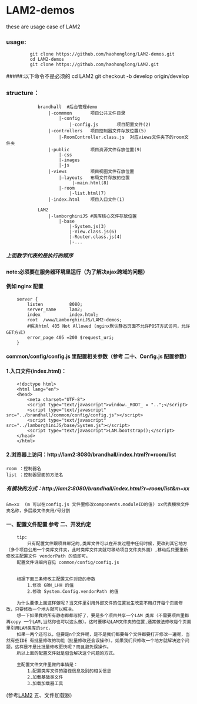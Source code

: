 # LAM2-demos
these are usage case of LAM2

### usage:
             git clone https://github.com/haohonglong/LAM2-demos.git
             cd LAM2-demos
             git clone https://github.com/haohonglong/LAM2.git
#####:以下命令不是必须的
             cd LAM2
             git checkout -b develop origin/develop

### structure：
                brandhall  #后台管理demo
                    |-commmon       项目公共文件目录
                        |-config       
                            |-config.js       项目配置文件(2)
                    |-controllers   项目控制器文件存放位置(5)
                        |-RoomController.class.js  对应views文件夹下的room文件夹
                    |-public        项目资源文件存放位置(9)
                        |-css
                        |-images
                        |-js
                    |-views         项目视图文件存放位置
                        |—layouts   布局文件存放的位置
                             |-main.html(8)
                        |-room
                            |-list.html(7)
                    |-index.html    项目入口文件(1)
                
                LAM2
                    |-lamborghiniJS #类库核心文件存放位置
                        |-base
                            |-System.js(3)
                            |-View.class.js(6)
                            |-Router.class.js(4)
                            |-...
   ##### 上面数字代表的是执行的顺序
	
	
 
 

#### note:必须要在服务器环境里运行（为了解决ajax跨域的问题）                  
        
#### 例如 nginx 配置
        server {
            listen          8080;
            server_name     lam2;
            index           index.html;
            root  /www/LamborghiniJS/LAM2-demos;
            #解决html 405 Not Allowed (nginx默认静态页面不允许POST方式访问，允许GET方式)
            error_page 405 =200 $request_uri;
        }

		
#### common/config/config.js 里配置相关参数（参考 二十、Config.js 配置参数）		

#### 1.入口文件(index.html)：
        <!doctype html>
        <html lang="en">
        <head>
            <meta charset="UTF-8">
            <script type="text/javascript">window._ROOT_ = "..";</script>
            <script type="text/javascript" src="../brandhall/common/config/config.js"></script>
            <script type="text/javascript" src="../lamborghiniJS/base/System.js"></script>
            <script type="text/javascript">LAM.bootstrap();</script>
        </head>
        </html>

#### 2.浏览器上访问：http://lam2:8080/brandhall/index.html?r=room/list
    room ：控制器名
    list ：控制器里面的方法名
##### 有模块的方式：http://lam2:8080/brandhall/index.html?r=room/list&m=xx
    &m=xx  (m 可以在config.js 文件里修改components.moduleID的值) xx代表模块文件夹名称，多层级文件夹用/号分割


#### 一、配置文件配置 参考 二、开发约定
		tip:
			只有配置文件跟项目绑定的,类库文件可以在开发过程中任何时候，更改到其它地方（多个项目公用一个类库文件夹，此时类库文件夹就可移动项目文件夹外面）,移动后只要重新修改主配置文件 vendorPath 的值即可。
	    配置文件详细内容见 common/config/config.js
		
		
        根据下面三条修改主配置文件对应的参数
			1.修改 GRN_LHH 的值
			2.修改 System.Config.vendorPath 的值
		
		为什么要像上面这样做呢？当文件里引用外部文件的位置发生改变不用打开每个页面修改，只要修改一个地方就可以解决。
		想一下如果我的所有静态都都写好了，要是多个项目共享一个LAM 类库（不需要项目里都再copy 一个LAM,当然你也可以这么做）。这时要移动LAM文件夹的位置,通常做法修改每个页面里引用LAM类库的src，
		如果一两个还可以，但要是n个文件呢，是不是我们都要每个文件都要打开修改一遍呢，当然有些IDE 有批量修改的功能（批量修改还会误操作）。如果我们只修改一个地方就解决这个问题，这样是不是比批量修改更快呢？而且避免误操作。
		所以上面的配置文件就是包含解决这个问题的方式。

		主配置文件文件里做的事情是：
			1.配置类库文件的路径信息及别的相关信息
			2.加载基础类文件
			3.加载加载器工具

(参考[LAM2](https://github.com/haohonglong/LAM2)
 五、文件加载器)
            